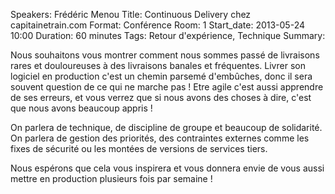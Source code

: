 Speakers: Frédéric Menou
Title: Continuous Delivery chez capitainetrain.com
Format: Conférence
Room: 1
Start_date: 2013-05-24 10:00
Duration: 60 minutes
Tags: Retour d'expérience, Technique
Summary:

Nous souhaitons vous montrer comment nous sommes passé de livraisons rares et douloureuses à des livraisons banales et fréquentes.
Livrer son logiciel en production c'est un chemin parsemé d'embûches, donc il sera souvent question de ce qui ne marche pas !
Etre agile c'est aussi apprendre de ses erreurs, et vous verrez que si nous avons des choses à dire, c'est que nous avons beaucoup appris !

On parlera de technique, de discipline de groupe et beaucoup de solidarité.
On parlera de gestion des priorités, des contraintes externes comme les fixes de sécurité ou les montées de versions de services tiers.

Nous espérons que cela vous inspirera et vous donnera envie de vous aussi mettre en production plusieurs fois par semaine !
